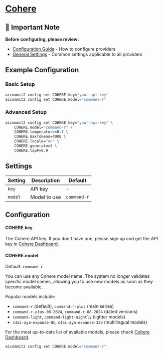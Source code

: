 # <a href="https://cohere.com/" target="_blank">Cohere</a>

## 📌 Important Note

**Before configuring, please review:**

- [Configuration Guide](../../README.md#configuration) - How to configure providers
- [General Settings](../../README.md#general-settings) - Common settings applicable to all providers

## Example Configuration

### Basic Setup

```sh
aicommit2 config set COHERE.key="your-api-key"
aicommit2 config set COHERE.model="command-r"
```

### Advanced Setup

```sh
aicommit2 config set COHERE.key="your-api-key" \
    COHERE.model="command-r" \
    COHERE.temperature=0.7 \
    COHERE.maxTokens=4000 \
    COHERE.locale="en" \
    COHERE.generate=3 \
    COHERE.topP=0.9
```

## Settings

| Setting | Description  | Default   |
| ------- | ------------ | --------- |
| `key`   | API key      | -         |
| `model` | Model to use | `command-r` |

## Configuration

#### COHERE.key

The Cohere API key. If you don't have one, please sign up and get the API key in [Cohere Dashboard](https://dashboard.cohere.com/).

#### COHERE.model

Default: `command-r`

You can use any Cohere model name. The system no longer validates specific model names, allowing you to use new models as soon as they become available.

Popular models include:
- `command-r` (default), `command-r-plus` (main series)
- `command-r-plus-08-2024`, `command-r-08-2024` (dated versions)
- `command-light`, `command-light-nightly` (lighter models)
- `c4ai-aya-expanse-8b`, `c4ai-aya-expanse-32b` (multilingual models)

For the most up-to-date list of available models, please check [Cohere Dashboard](https://dashboard.cohere.com/).

```sh
aicommit2 config set COHERE.model="command-r"
```
